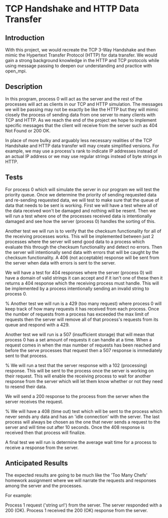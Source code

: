 # TCP Handshake and HTTP Data Transfer

## Introduction

With this project, we would recreate the TCP 3-Way Handshake and then mimic the Hypertext Transfer Protocol (HTTP) for data transfer. We would gain a strong background knowledge in the HTTP and TCP protocols while using message passing to deepen our understanding and practice with open_mpi.

## Description

In this program, process 0 will act as the server and the rest of the processes will act as clients in our TCP and HTTP simulation. The messages we will be passing may not be exactly be like the HTTP but they will mimic closely the process of sending data from one server to many clients with TCP and HTTP. As we reach the end of the project we hope to implement specific messages that the client will receive from the server such as 404 Not Found or 200 OK.

In place of more bulky and arguably less necessary realities of the TCP Handshake and HTTP data transfer will may create simplified versions. For example, we may use a process's rank to indicate IP addresses instead of an actual IP address or we may use regular strings instead of byte strings in HTTP.

## Tests

For process 0 which will simulate the server in our program we will test the priority queue. Once we determine the priority of sending requested data and re-sending requested data, we will test to make sure that the queue of data that needs to be sent is working. First we will have a test where all of the data received won't be damaged and nothing will be resent. Then we will run a test where one of the processes received data is intentionally damaged and see how the server (process 0) handles the sorting of this.

Another test we will run is to verify that the checksum functionality for all of the receiving processes works. This will be implemented between just 2 processes where the server will send good data to a process which evaluate this through the checksum functionality and detect no errors. Then the server will intentionally send data with errors that will be caught by the checksum functionality. A 406 (not acceptable) response will be sent from the server when data with errors is sent to the server.

We will have a test for 404 responses where the server (process 0) will have a domain of valid strings it can accept and if it isn't one of these then it returns a 404 response which the receiving process must handle. This will be implemented by a process intentionally sending an invalid string to process 0.

% Another test we will run is a 429 (too many request) where process 0 will keep track of how many requests it has received from each process. Once the number of requests from a process has exceeded the max limit of requests then the server will remove all of that process's requests from its queue and respond with a 429.

Another test we will run is a 507 (insufficient storage) that will mean that process 0 has a set amount of requests it can handle at a time. When a request comes in when the max number of requests has been reached and before the serve processes that request then a 507 response is immediately sent to that process.

% We will run a test that the server response with a 102 (processing) response. This will be sent to the process once the server is working on their request. This will enable the receiving process to wait for another response from the server which will let them know whether or not they need to resend their data.

We will send a 200 response to the process from the server when the server receives the request.

% We will have a 408 (time out) test which will be sent to the process which never sends any data and has an 'idle connection' with the server. The last process will always be chosen as the one that never sends a request to the server and will time out after 10 seconds. Once the 408 response is received then that process will finalize.

A final test we will run is determine the average wait time for a process to receive a response from the server.

## Anticipated Results

The expected results are going to be much like the 'Too Many Chefs' homework assignment where we will narrate the requests and responses among the server and the processes.

For example:

Process 1 request ('string url') from the server.
The server responded with a 200 (OK).
Process 1 received the 200 (OK) response from the server.
